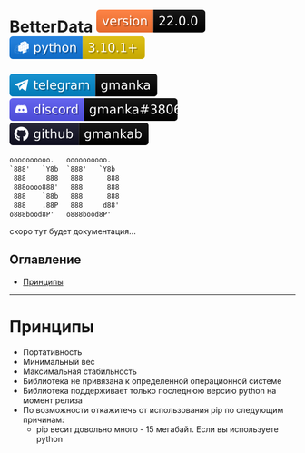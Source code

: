 # BetterData [![version](svg/version.svg)](https://github.com/gmankab/betterdata) [![python](svg/python.svg)](https://www.python.org)

[![telegram](svg/telegram.svg)](https://t.me/gmanka)
[![discord](svg/discord.svg)](https://discordapp.com/users/396578935540023296)
[![github](svg/github.svg)](https://github.com/gmankab/betterdata)

```
oooooooooo.   oooooooooo.
`888'   `Y8b  `888'   `Y8b
 888     888   888      888
 888oooo888'   888      888
 888    `88b   888      888
 888    .88P   888     d88'
o888bood8P'   o888bood8P'

```


скоро тут будет документация...


## Оглавление
- [Принципы](#принципы)

- - -

# Принципы


- Портативность
- Минимальный вес
- Максимальная стабильность
- Библиотека не привязана к определенной операционной системе
- Библиотека поддерживает только последнюю версию python на момент релиза
- По возможности откажитечь от использования pip по следующим причинам:
  - pip весит довольно много - 15 мегабайт. Если вы используете python 

